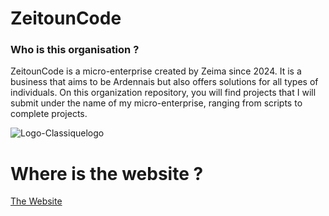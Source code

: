 # ZeitounCode

### Who is this organisation ?

ZeitounCode is a micro-enterprise created by Zeima since 2024. It is a business that aims to be Ardennais but also offers solutions for all types of individuals. On this organization repository, you will find projects that I will submit under the name of my micro-enterprise, ranging from scripts to complete projects.

![Logo-Classiquelogo](https://i.ibb.co/Y8GJK4M/Logo-Classiquelogo.png)

# Where is the website ?

[The Website](https://thirymaximilien.fr)
